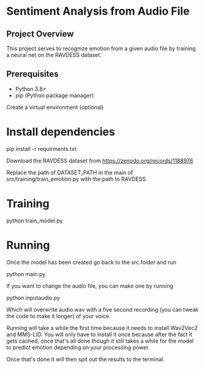 # Sentiment Analysis from Audio File

## Project Overview
This project serves to recognize emotion from a given audio file by training a neural net on the RAVDESS dataset.

## Prerequisites
- Python 3.8+
- pip (Python package manager)

Create a virtual environment (optional)

# Install dependencies
pip install -r requirments.txt

Download the RAVDESS dataset from https://zenodo.org/records/1188976

Replace the path of DATASET_PATH in the main of src/training/train_emotion.py with the path to RAVDESS.

# Training 

python train_model.py 

# Running 


Once the model has been created go back to the src folder and run 

python main.py 

If you want to change the audio file, you can make one by running

python inputaudio.py 

Which will overwrite audio.wav with a five second recording (you can tweak the code to make it longer) of your voice.


Running will take a while the first time because it needs to install Wav2Vec2 and MMS-LID. 
You will only have to install it once because after the fact it gets cached, once that's all done though
it still takes a while for the model to predict emotion depending on your processing power.

Once that's done it will then spit out the results to the terminal.